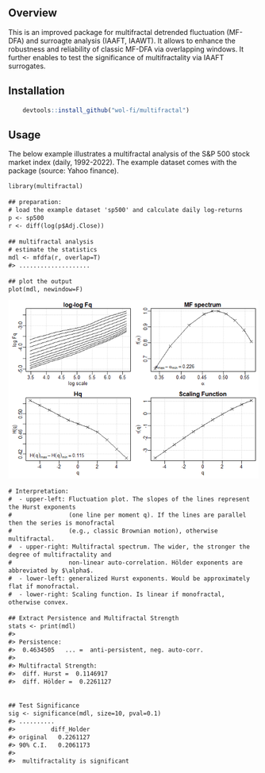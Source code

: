 ## Overview

This is an improved package for multifractal detrended fluctuation
(MF-DFA) and surroagte analysis (IAAFT, IAAWT). It allows to enhance the
robustness and reliability of classic MF-DFA via overlapping windows. It
further enables to test the significance of multifractality via IAAFT
surrogates.

## Installation

``` r
    devtools::install_github("wol-fi/multifractal")
```

## Usage

The below example illustrates a multifractal analysis of the S&P 500
stock market index (daily, 1992-2022). The example dataset comes with
the package (source: Yahoo finance).

    library(multifractal)

    ## preparation:
    # load the example dataset 'sp500' and calculate daily log-returns
    p <- sp500
    r <- diff(log(p$Adj.Close)) 

    ## multifractal analysis
    # estimate the statistics
    mdl <- mfdfa(r, overlap=T)
    #> ....................

    ## plot the output
    plot(mdl, newindow=F)

![](fig1.png)

    # Interpretation:
    #  - upper-left: Fluctuation plot. The slopes of the lines represent the Hurst exponents
    #                (one line per moment q). If the lines are parallel then the series is monofractal 
    #                (e.g., classic Brownian motion), otherwise multifractal. 
    #  - upper-right: Multifractal spectrum. The wider, the stronger the degree of multifractality and 
    #                non-linear auto-correlation. Hölder exponents are abbreviated by $\alpha$.
    #  - lower-left: generalized Hurst exponents. Would be approximately flat if monofractal.
    #  - lower-right: Scaling function. Is linear if monofractal, otherwise convex. 

    ## Extract Persistence and Multifractal Strength
    stats <- print(mdl)
    #> 
    #> Persistence: 
    #>  0.4634505   ... =  anti-persistent, neg. auto-corr. 
    #> 
    #> Multifractal Strength:
    #>  diff. Hurst =  0.1146917 
    #>  diff. Hölder =  0.2261127


    ## Test Significance
    sig <- significance(mdl, size=10, pval=0.1)
    #> ..........
    #>          diff_Holder
    #> original   0.2261127
    #> 90% C.I.   0.2061173
    #> 
    #>  multifractality is significant

